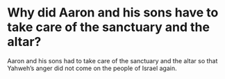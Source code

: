 # Why did Aaron and his sons have to take care of the sanctuary and the altar?

Aaron and his sons had to take care of the sanctuary and the altar so that Yahweh’s anger did not come on the people of Israel again.
